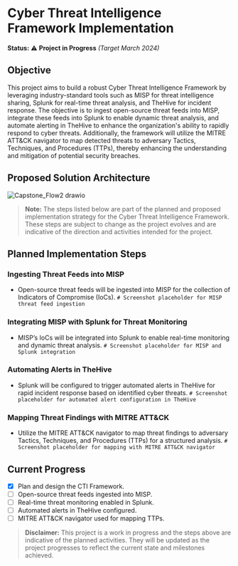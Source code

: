 # Cyber Threat Intelligence Framework Implementation

**Status:** ⚠️ **Project in Progress** <i>(Target March 2024)</i>

## Objective

This project aims to build a robust Cyber Threat Intelligence Framework by leveraging industry-standard tools such as MISP for threat intelligence sharing, Splunk for real-time threat analysis, and TheHive for incident response. The objective is to ingest open-source threat feeds into MISP, integrate these feeds into Splunk to enable dynamic threat analysis, and automate alerting in TheHive to enhance the organization's ability to rapidly respond to cyber threats. Additionally, the framework will utilize the MITRE ATT&CK navigator to map detected threats to adversary Tactics, Techniques, and Procedures (TTPs), thereby enhancing the understanding and mitigation of potential security breaches.

## Proposed Solution Architecture
![Capstone_Flow2 drawio](https://github.com/arviiyer/CTI-Framework/assets/26136879/15c512a5-237d-419b-931f-4223ff843cfd)

> **Note:** The steps listed below are part of the planned and proposed implementation strategy for the Cyber Threat Intelligence Framework. These steps are subject to change as the project evolves and are indicative of the direction and activities intended for the project.

## Planned Implementation Steps

### Ingesting Threat Feeds into MISP
- Open-source threat feeds will be ingested into MISP for the collection of Indicators of Compromise (IoCs).
  `# Screenshot placeholder for MISP threat feed ingestion`

### Integrating MISP with Splunk for Threat Monitoring
- MISP’s IoCs will be integrated into Splunk to enable real-time monitoring and dynamic threat analysis.
  `# Screenshot placeholder for MISP and Splunk integration`

### Automating Alerts in TheHive
- Splunk will be configured to trigger automated alerts in TheHive for rapid incident response based on identified cyber threats.
  `# Screenshot placeholder for automated alert configuration in TheHive`

### Mapping Threat Findings with MITRE ATT&CK
- Utilize the MITRE ATT&CK navigator to map threat findings to adversary Tactics, Techniques, and Procedures (TTPs) for a structured analysis.
  `# Screenshot placeholder for mapping with MITRE ATT&CK navigator`

## Current Progress

- [x] Plan and design the CTI Framework.
- [ ] Open-source threat feeds ingested into MISP.
- [ ] Real-time threat monitoring enabled in Splunk.
- [ ] Automated alerts in TheHive configured.
- [ ] MITRE ATT&CK navigator used for mapping TTPs.

> **Disclaimer:** This project is a work in progress and the steps above are indicative of the planned activities. They will be updated as the project progresses to reflect the current state and milestones achieved.
